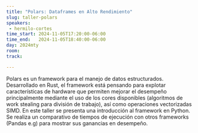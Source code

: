 ```yaml
---
title: "Polars: Dataframes en Alto Rendimiento"
slug: taller-polars
speakers:
 - hermilo-cortes
time_start: 2024-11-05T17:20:00-06:00
time_end:   2024-11-05T18:40:00-06:00
day: 2024mty
room: 
track: 

---
```


Polars es un framework para el manejo de datos estructurados. Desarrollado en Rust, el framework está pensando para explotar características de hardware que permiten mejorar el desempeño principalmente mediante el uso de los cores disponibles (algoritmos de work stealing para división de trabajo), así como operaciones vectorizadas SIMD. En este taller se presenta una introducción al framework en Python. Se realiza un comparativo de tiempos de ejecución con otros frameworks (Pandas e.g) para mostrar sus ganancias en desempeño.